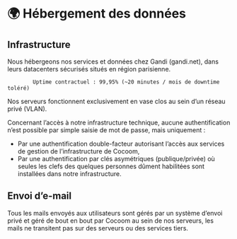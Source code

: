 # 🌍 Hébergement des données

## Infrastructure

Nous hébergeons nos services et données chez Gandi (gandi.net), dans leurs datacenters sécurisés situés en région parisienne.
           
            Uptime contractuel : 99,95% (~20 minutes / mois de downtime toléré)
 
Nos serveurs fonctionnent exclusivement en vase clos au sein d’un réseau privé (VLAN).

Concernant l’accès à notre infrastructure technique, aucune authentification n’est possible par simple saisie de mot de passe, mais uniquement :

- Par une authentification double-facteur autorisant l’accès aux services de gestion de l’infrastructure de Cocoom,
- Par une authentification par clés asymétriques (publique/privée) où seules les clefs des quelques personnes dûment habilitées sont installées dans notre infrastructure.


## Envoi d’e-mail

Tous les mails envoyés aux utilisateurs sont gérés par un système d’envoi privé et géré de bout en bout par Cocoom au sein de nos serveurs, les mails ne transitent pas sur des serveurs ou des services tiers.


## 

 


